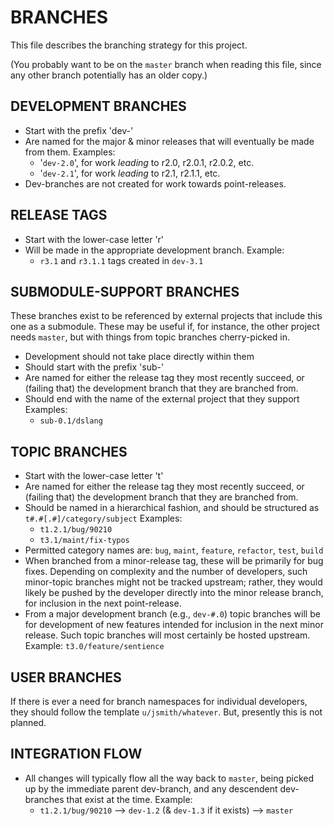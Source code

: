 
BRANCHES
========
This file describes the branching strategy for this project.

(You probably want to be on the `master` branch when reading this file,
since any other branch potentially has an older copy.)


DEVELOPMENT BRANCHES
--------------------
* Start with the prefix 'dev-'
* Are named for the major & minor releases that will eventually be made
  from them. Examples:
    * '`dev-2.0`', for work *leading* to r2.0, r2.0.1, r2.0.2, etc.
    * '`dev-2.1`', for work *leading* to r2.1, r2.1.1, etc.
* Dev-branches are not created for work towards point-releases.


RELEASE TAGS
------------
* Start with the lower-case letter 'r'
* Will be made in the appropriate development branch.  Example:
    * `r3.1` and `r3.1.1` tags created in `dev-3.1`


SUBMODULE-SUPPORT BRANCHES
--------------------------
These branches exist to be referenced by external projects that include
this one as a submodule.  These may be useful if, for instance, the
other project needs `master`, but with things from topic branches
cherry-picked in.
* Development should not take place directly within them
* Should start with the prefix 'sub-'
* Are named for either the release tag they most recently succeed, or
  (failing that) the development branch that they are branched from.
* Should end with the name of the external project that they support
  Examples:
    * `sub-0.1/dslang`


TOPIC BRANCHES
--------------
* Start with the lower-case letter 't'
* Are named for either the release tag they most recently succeed, or
  (failing that) the development branch that they are branched from.
* Should be named in a hierarchical fashion, and should be
  structured as `t#.#[.#]/category/subject`
  Examples:
    * `t1.2.1/bug/90210`
    * `t3.1/maint/fix-typos`
* Permitted category names are:
    `bug`, `maint`, `feature`, `refactor`, `test`, `build`
* When branched from a minor-release tag, these will be primarily for
  bug fixes.  Depending on complexity and the number of developers, such
  minor-topic branches might not be tracked upstream; rather, they would
  likely be pushed by the developer directly into the minor release
  branch, for inclusion in the next point-release.
* From a major development branch (e.g., `dev-#.0`) topic branches
  will be for development of new features intended for inclusion in the
  next minor release.  Such topic branches will most certainly be hosted
  upstream.
  Example:  `t3.0/feature/sentience`


USER BRANCHES
-------------
If there is ever a need for branch namespaces for individual developers,
they should follow the template `u/jsmith/whatever`.  But, presently
this is not planned.


INTEGRATION FLOW
----------------
* All changes will typically flow all the way back to `master`, being
  picked up by the immediate parent dev-branch, and any descendent
  dev-branches that exist at the time.
  Example:
    * `t1.2.1/bug/90210` --> `dev-1.2` (& `dev-1.3` if it exists) --> `master`

